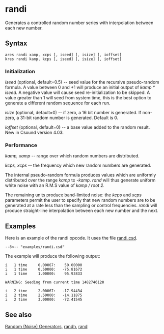 <!--
id:randi
category:Signal Generators:Random (Noise) Generators
-->
# randi
Generates a controlled random number series with interpolation between each new number.

## Syntax
``` csound-orc
ares randi xamp, xcps [, iseed] [, isize] [, ioffset]
kres randi kamp, kcps [, iseed] [, isize] [, ioffset]
```

### Initialization

_iseed_ (optional, default=0.5) -- seed value for the recursive pseudo-random formula. A value between 0 and +1 will produce an initial output of _kamp * iseed._ A negative value will cause seed re-initialization to be skipped. A value greater than 1 will seed from system time, this is the best option to generate a different random sequence for each run.

_isize_ (optional, default=0) -- if zero, a 16 bit number is generated. If non-zero, a 31-bit random number is generated. Default is 0.

_ioffset_ (optional, default=0) -- a base value added to the random result. New in Csound version 4.03.

### Performance

_kamp, xamp_ -- range over which random numbers are distributed.

_kcps, xcps_ -- the frequency which new random numbers are generated.

The internal pseudo-random formula produces values which are uniformly distributed over the range _kamp_ to _-kamp_. _rand_ will thus generate uniform white noise with an R.M.S value of _kamp / root 2_.

The remaining units produce band-limited noise: the _kcps_ and _xcps_ parameters permit the user to specify that new random numbers are to be generated at a rate less than the sampling or control frequencies. _randi_ will produce straight-line interpolation between each new number and the next.

## Examples

Here is an example of the randi opcode. It uses the file [randi.csd](../../examples/randi.csd).

``` csound-orc title="Example of the randi opcode." linenums="1"
--8<-- "examples/randi.csd"
```

The example will produce the following output:

```
i   1 time     0.00067:    50.00000
i   1 time     0.50000:   -75.81672
i   1 time     1.00000:    95.93833

WARNING: Seeding from current time 1482746120

i   2 time     2.00067:   -17.94434
i   2 time     2.50000:   -14.11875
i   2 time     3.00000:   -72.41545
```

## See also

[Random (Noise) Generators](../../siggen/random), [randh](../../opcodes/randh), [rand](../../opcodes/rand)
